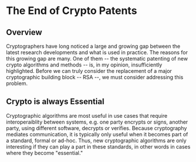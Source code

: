 The End of Crypto Patents
===

Overview
--

Cryptographers have long noticed a large and growing gap between the latest research developments and what is used in practice. The reasons for this growing gap are many. One of them -- the systematic patenting of new crypto algorithms and methods -- is, in my opinion, insufficiently highlighted. Before we can truly consider the replacement of a major cryptographic building block -- RSA --, we must consider addressing this problem.

Crypto is always Essential
--

Cryptographic algorithms are most useful in use cases that require interoperaiblity between systems, e.g. one party encrypts or signs, another party, using different software, decrypts or verifies. Because cryptography mediates communication, it is typically only useful when it becomes part of a standard, formal or ad-hoc. Thus, new cryptographic algorithms are only interesting if they can play a part in these standards, in other words in cases where they become "essential."
